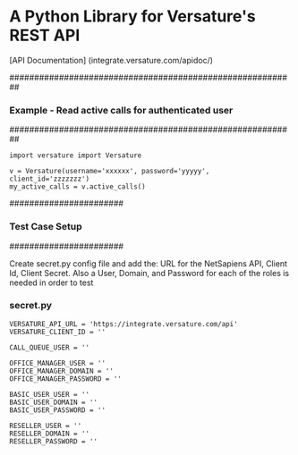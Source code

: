 # A Python Library for Versature's REST API

[API Documentation] (integrate.versature.com/apidoc/)


##########################################################
### Example - Read active calls for authenticated user ###
##########################################################

```
import versature import Versature

v = Versature(username='xxxxxx', password='yyyyy', client_id='zzzzzzz')
my_active_calls = v.active_calls()

```

#######################
### Test Case Setup ###
#######################

Create secret.py config file and add the: URL for the NetSapiens API, Client Id, Client Secret. Also a User, Domain, and Password for each of the roles is needed in order to test

### secret.py 

```
VERSATURE_API_URL = 'https://integrate.versature.com/api'
VERSATURE_CLIENT_ID = ''

CALL_QUEUE_USER = ''

OFFICE_MANAGER_USER = ''
OFFICE_MANAGER_DOMAIN = ''
OFFICE_MANAGER_PASSWORD = ''

BASIC_USER_USER = ''
BASIC_USER_DOMAIN = ''
BASIC_USER_PASSWORD = ''

RESELLER_USER = ''
RESELLER_DOMAIN = ''
RESELLER_PASSWORD = ''
```
